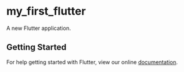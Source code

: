 # my_first_flutter

A new Flutter application.

## Getting Started

For help getting started with Flutter, view our online
[documentation](https://flutter.io/).
